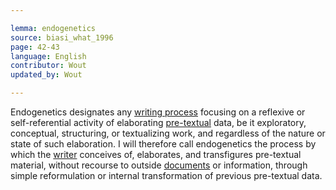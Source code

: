 ```yaml
---

lemma: endogenetics
source: biasi_what_1996
page: 42-43
language: English
contributor: Wout
updated_by: Wout

---
```


Endogenetics designates any [writing process](writingProcess.html) focusing on a reflexive or self-referential activity of elaborating [pre-textual](avantTexteStage) data, be it exploratory, conceptual, structuring, or textualizing work, and regardless of the nature or state of such elaboration. I will therefore call endogenetics the process by which the [writer](writer.html) conceives of, elaborates, and transfigures pre-textual material, without recourse to outside [documents](document.html) or information, through simple reformulation or internal transformation of previous pre-textual data.

